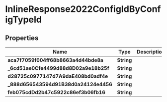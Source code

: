 

# InlineResponse2022ConfigIdByConfigTypeId

## Properties

Name | Type | Description | Notes
------------ | ------------- | ------------- | -------------
**aca7f7059f004ff68b8663a4d44bde8a** | **String** |  |  [optional]
**_6cd51ae0Cfe4499d88d8D02a9e18b25f** | **String** |  |  [optional]
**d28725c0977147d7A9daE408bd0adf4e** | **String** |  |  [optional]
**_888d656543594d91B38d0a24124e4456** | **String** |  |  [optional]
**feb075cdDd2b47c5922c86ef3b06fb16** | **String** |  |  [optional]




